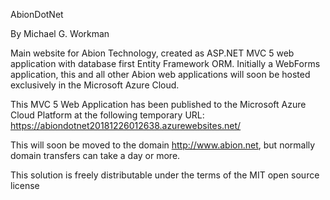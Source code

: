 AbionDotNet

By Michael G. Workman

Main website for Abion Technology, created as ASP.NET MVC 5 web application with database first Entity Framework ORM. 
Initially a WebForms application, this and all other Abion web applications will soon be hosted exclusively in the Microsoft Azure Cloud.

This MVC 5 Web Application has been published to the Microsoft Azure Cloud Platform at the following temporary URL: 
https://abiondotnet20181226012638.azurewebsites.net/

This will soon be moved to the domain http://www.abion.net, but normally domain transfers can take a day or more.

This solution is freely distributable under the terms of the MIT open source license
